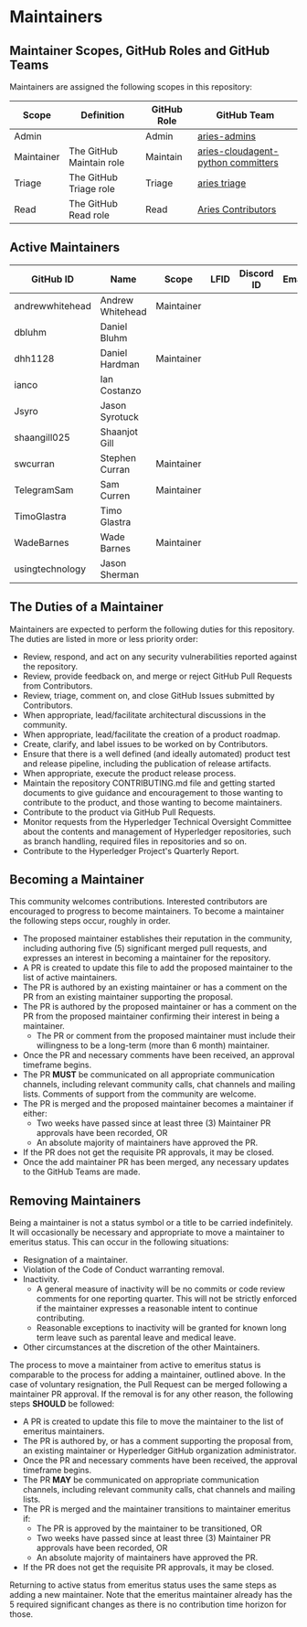 # Maintainers

## Maintainer Scopes, GitHub Roles and GitHub Teams

Maintainers are assigned the following scopes in this repository:

| Scope      | Definition               | GitHub Role | GitHub Team                          |
| ---------- | ------------------------ | ----------- | ------------------------------------ |
| Admin      |                          | Admin       | [aries-admins]                       |
| Maintainer | The GitHub Maintain role | Maintain    | [aries-cloudagent-python committers] |
| Triage     | The GitHub Triage role   | Triage      | [aries triage]                       |
| Read       | The GitHub Read role     | Read        | [Aries Contributors]                 |

[aries-admins]: https://github.com/orgs/hyperledger/teams/aries-admins
[aries-cloudagent-python committers]: https://github.com/orgs/hyperledger/teams/aries-cloudagent-python-committers
[aries triage]: https://github.com/orgs/hyperledger/teams/aries-triage
[Aries Contributors]: https://github.com/orgs/hyperledger/teams/aries-contributors

## Active Maintainers

<!-- Please keep this sorted alphabetically by github -->

| GitHub ID       | Name             | Scope      | LFID | Discord ID | Email | Company Affiliation |
| --------------- | ---------------- | ---------- | ---- | ---------- | ----- | ------------------- |
| andrewwhitehead | Andrew Whitehead | Maintainer |      |            |       | BC Gov              |
| dbluhm          | Daniel Bluhm     |            |      |            |       | Indicio PBC         |
| dhh1128         | Daniel Hardman   | Maintainer |      |            |       | Provenant           |
| ianco           | Ian Costanzo     |            |      |            |       | Anonymous Systems   |
| Jsyro           | Jason Syrotuck   |            |      |            |       | BC Gov              |
| shaangill025    | Shaanjot Gill    |            |      |            |       | BC Gov              |
| swcurran        | Stephen Curran   | Maintainer |      |            |       | BC Gov              |
| TelegramSam     | Sam Curren       | Maintainer |      |            |       | Indicio PBC         |
| TimoGlastra     | Timo Glastra     |            |      |            |       | Animo Solutions     |
| WadeBarnes      | Wade Barnes      | Maintainer |      |            |       | BC Gov              |
| usingtechnology | Jason Sherman    |            |      |            |       | BC Gov              |

## The Duties of a Maintainer

Maintainers are expected to perform the following duties for this repository. The duties are listed in more or less priority order:

- Review, respond, and act on any security vulnerabilities reported against the repository.
- Review, provide feedback on, and merge or reject GitHub Pull Requests from
  Contributors.
- Review, triage, comment on, and close GitHub Issues
  submitted by Contributors.
- When appropriate, lead/facilitate architectural discussions in the community.
- When appropriate, lead/facilitate the creation of a product roadmap.
- Create, clarify, and label issues to be worked on by Contributors.
- Ensure that there is a well defined (and ideally automated) product test and
  release pipeline, including the publication of release artifacts.
- When appropriate, execute the product release process.
- Maintain the repository CONTRIBUTING.md file and getting started documents to
  give guidance and encouragement to those wanting to contribute to the product, and those wanting to become maintainers.
- Contribute to the product via GitHub Pull Requests.
- Monitor requests from the Hyperledger Technical Oversight Committee about the
  contents and management of Hyperledger repositories, such as branch handling,
  required files in repositories and so on.
- Contribute to the Hyperledger Project's Quarterly Report.

## Becoming a Maintainer

This community welcomes contributions. Interested contributors are encouraged to
progress to become maintainers. To become a maintainer the following steps
occur, roughly in order.

- The proposed maintainer establishes their reputation in the community,
  including authoring five (5) significant merged pull requests, and expresses
  an interest in becoming a maintainer for the repository.
- A PR is created to update this file to add the proposed maintainer to the list of active maintainers.
- The PR is authored by an existing maintainer or has a comment on the PR from an existing maintainer supporting the proposal.
- The PR is authored by the proposed maintainer or has a comment on the PR from the proposed maintainer confirming their interest in being a maintainer.
  - The PR or comment from the proposed maintainer must include their
    willingness to be a long-term (more than 6 month) maintainer.
- Once the PR and necessary comments have been received, an approval timeframe begins.
- The PR **MUST** be communicated on all appropriate communication channels, including relevant community calls, chat channels and mailing lists. Comments of support from the community are welcome.
- The PR is merged and the proposed maintainer becomes a maintainer if either:
  - Two weeks have passed since at least three (3) Maintainer PR approvals have been recorded, OR
  - An absolute majority of maintainers have approved the PR.
- If the PR does not get the requisite PR approvals, it may be closed.
- Once the add maintainer PR has been merged, any necessary updates to the GitHub Teams are made.

## Removing Maintainers

Being a maintainer is not a status symbol or a title to be carried
indefinitely. It will occasionally be necessary and appropriate to move a
maintainer to emeritus status. This can occur in the following situations:

- Resignation of a maintainer.
- Violation of the Code of Conduct warranting removal.
- Inactivity.
  - A general measure of inactivity will be no commits or code review comments
    for one reporting quarter. This will not be strictly enforced if
    the maintainer expresses a reasonable intent to continue contributing.
  - Reasonable exceptions to inactivity will be granted for known long term
    leave such as parental leave and medical leave.
- Other circumstances at the discretion of the other Maintainers.

The process to move a maintainer from active to emeritus status is comparable to the process for adding a maintainer, outlined above. In the case of voluntary
resignation, the Pull Request can be merged following a maintainer PR approval. If the removal is for any other reason, the following steps **SHOULD** be followed:

- A PR is created to update this file to move the maintainer to the list of emeritus maintainers.
- The PR is authored by, or has a comment supporting the proposal from, an existing maintainer or Hyperledger GitHub organization administrator.
- Once the PR and necessary comments have been received, the approval timeframe begins.
- The PR **MAY** be communicated on appropriate communication channels, including relevant community calls, chat channels and mailing lists.
- The PR is merged and the maintainer transitions to maintainer emeritus if:
  - The PR is approved by the maintainer to be transitioned, OR
  - Two weeks have passed since at least three (3) Maintainer PR approvals have been recorded, OR
  - An absolute majority of maintainers have approved the PR.
- If the PR does not get the requisite PR approvals, it may be closed.

Returning to active status from emeritus status uses the same steps as adding a
new maintainer. Note that the emeritus maintainer already has the 5 required
significant changes as there is no contribution time horizon for those.

